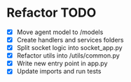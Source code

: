 # Refactor TODO

- [x] Move agent model to /models
- [x] Create handlers and services folders
- [x] Split socket logic into socket_app.py
- [x] Refactor utils into /utils/common.py
- [x] Write new entry point in app.py
- [x] Update imports and run tests
